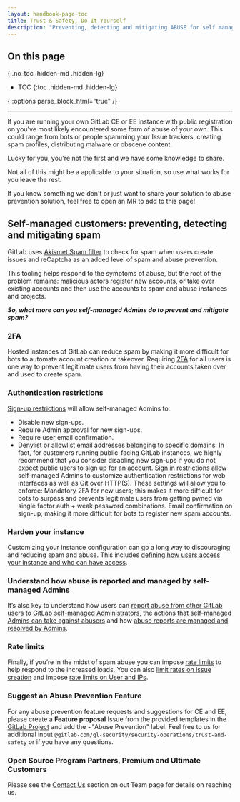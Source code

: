 ```yaml
---
layout: handbook-page-toc
title: Trust & Safety, Do It Yourself 
description: "Preventing, detecting and mitigating ABUSE for self managed customers" 
---
```


<link rel="stylesheet" type="text/css" href="/stylesheets/biztech.css" />

## On this page
{:.no_toc .hidden-md .hidden-lg}

- TOC
{:toc .hidden-md .hidden-lg}

{::options parse_block_html="true" /}

----

If you are running your own GitLab CE or EE instance with public registration on you've most likely encountered some form of abuse of your own. This could range from bots or people spamming your Issue trackers, creating spam profiles, distributing malware or obscene content.

Lucky for you, you're not the first and we have some knowledge to share. 

Not all of this might be a applicable to your situation, so use what works for you leave the rest.

If you know something we don't or just want to share your solution to abuse prevention solution, feel free to open an MR to add to this page!

## Self-managed customers: preventing, detecting and mitigating spam
GitLab uses [Akismet Spam filter](/handbook/support/workflows/managing_spam.html) to check for spam when users create issues and reCaptcha as an added level of spam and abuse prevention. 

This tooling helps respond to the symptoms of abuse, but the root of the problem remains: malicious actors register new accounts, or take over existing accounts and then use the accounts to spam and abuse instances and projects. 

***So, what more can you self-managed Admins do to prevent and mitigate spam?***

### 2FA
Hosted instances of GitLab can reduce spam by making it more difficult for bots to automate account creation or takeover. Requiring [2FA](https://docs.gitlab.com/ee/user/profile/account/two_factor_authentication.html) for all users is one way to prevent legitimate users from having their accounts taken over and used to create spam.

### Authentication restrictions
[Sign-up restrictions](https://docs.gitlab.com/ee/user/admin_area/settings/sign_up_restrictions.html) will allow self-managed Admins to:
* Disable new sign-ups.
* Require Admin approval for new sign-ups.
* Require user email confirmation.
* Denylist or allowlist email addresses belonging to specific domains.
In fact, for customers running public-facing GitLab instances, we highly recommend that you consider disabling new sign-ups if you do not expect public users to sign up for an account.
[Sign in restrictions](https://docs.gitlab.com/ee/user/admin_area/settings/sign_in_restrictions.html) allow self-managed Admins to customize authentication restrictions for web interfaces as well as Git over HTTP(S). These settings will allow you to enforce: 
Mandatory 2FA for new users; this makes it more difficult for bots to surpass and prevents legitimate users from getting pwned via single factor auth + weak password combinations.
Email confirmation on sign-up; making it more difficult for bots to register new spam accounts. 

### Harden your instance
Customizing your instance configuration can go a long way to discouraging and reducing spam and abuse. This includes [defining how users access your instance and who can have access](/blog/2020/05/20/gitlab-instance-security-best-practices/#restricting-how-and-who). 

### Understand how abuse is reported and managed by self-managed Admins
It’s also key to understand how users can [report abuse from other GitLab users to GitLab self-managed Administrators](https://docs.gitlab.com/ee/user/report_abuse.html), the [actions that self-managed Admins can take against abusers](https://docs.gitlab.com/ee/user/report_abuse.html) and how [abuse reports are managed and resolved by Admins](https://docs.gitlab.com/ee/user/report_abuse.html). 

### Rate limits
Finally, if you’re in the midst of spam abuse you can impose [rate limits](https://docs.gitlab.com/ee/security/rate_limits.html) to help respond to the increased loads. You can also [limit rates on issue creation](https://docs.gitlab.com/ee/user/admin_area/settings/rate_limit_on_issues_creation.html) and impose [rate limits on User and IPs](https://docs.gitlab.com/ee/user/admin_area/settings/user_and_ip_rate_limits.html).

### Suggest an Abuse Prevention Feature
For any abuse prevention feature requests and suggestions for CE and EE, please create a **Feature proposal** Issue from the provided templates in the [GitLab Project](https://gitlab.com/gitlab-org/gitlab/-/issues) and add the ~"Abuse Prevention" label. Feel free to us for additional input `@gitlab-com/gl-security/security-operations/trust-and-safety` or if you have any questions.

### Open Source Program Partners, Premium and Ultimate Customers
Please see the [Contact Us](https://about.gitlab.com/handbook/security/security-operations/trustandsafety/#contact-us) section on out Team page for details on reaching us.
